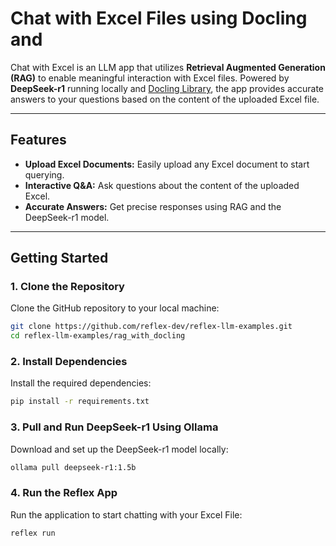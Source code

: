 # Chat with Excel Files using Docling and   

Chat with Excel is an LLM app that utilizes **Retrieval Augmented Generation (RAG)** to enable meaningful interaction with Excel files. Powered by **DeepSeek-r1** running locally and [Docling Library](https://github.com/DS4SD/docling), the app provides accurate answers to your questions based on the content of the uploaded Excel file.  

---

## Features  
- **Upload Excel Documents:** Easily upload any Excel document to start querying.  
- **Interactive Q&A:** Ask questions about the content of the uploaded Excel.  
- **Accurate Answers:** Get precise responses using RAG and the DeepSeek-r1 model.  

---

## Getting Started  

### 1. Clone the Repository  
Clone the GitHub repository to your local machine:  
```bash  
git clone https://github.com/reflex-dev/reflex-llm-examples.git  
cd reflex-llm-examples/rag_with_docling
```  

### 2. Install Dependencies  
Install the required dependencies:  
```bash  
pip install -r requirements.txt  
```  

### 3. Pull and Run DeepSeek-r1 Using Ollama  
Download and set up the DeepSeek-r1 model locally:  
```bash  
ollama pull deepseek-r1:1.5b
```  

### 4. Run the Reflex App  
Run the application to start chatting with your Excel File:  
```bash  
reflex run  
```  
